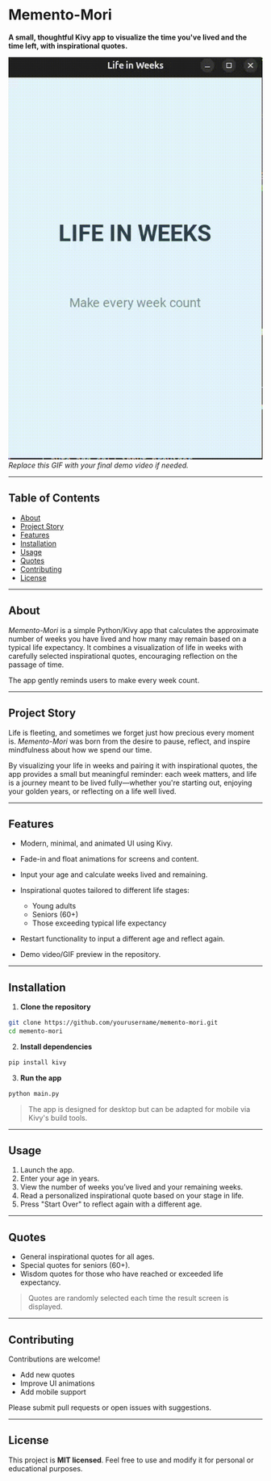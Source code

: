 
# Memento-Mori

**A small, thoughtful Kivy app to visualize the time you've lived and the time left, with inspirational quotes.**

![Memento-Mori Demo](demo/demo.gif)
*Replace this GIF with your final demo video if needed.*

---

## Table of Contents

* [About](#about)
* [Project Story](#project-story)
* [Features](#features)
* [Installation](#installation)
* [Usage](#usage)
* [Quotes](#quotes)
* [Contributing](#contributing)
* [License](#license)

---

## About

*Memento-Mori* is a simple Python/Kivy app that calculates the approximate number of weeks you have lived and how many may remain based on a typical life expectancy. It combines a visualization of life in weeks with carefully selected inspirational quotes, encouraging reflection on the passage of time.

The app gently reminds users to make every week count.

---

## Project Story

Life is fleeting, and sometimes we forget just how precious every moment is. *Memento-Mori* was born from the desire to pause, reflect, and inspire mindfulness about how we spend our time.

By visualizing your life in weeks and pairing it with inspirational quotes, the app provides a small but meaningful reminder: each week matters, and life is a journey meant to be lived fully—whether you're starting out, enjoying your golden years, or reflecting on a life well lived.

---

## Features

* Modern, minimal, and animated UI using Kivy.
* Fade-in and float animations for screens and content.
* Input your age and calculate weeks lived and remaining.
* Inspirational quotes tailored to different life stages:

  * Young adults
  * Seniors (60+)
  * Those exceeding typical life expectancy
* Restart functionality to input a different age and reflect again.
* Demo video/GIF preview in the repository.

---

## Installation

1. **Clone the repository**

```bash
git clone https://github.com/yourusername/memento-mori.git
cd memento-mori
```

2. **Install dependencies**

```bash
pip install kivy
```

3. **Run the app**

```bash
python main.py
```

> The app is designed for desktop but can be adapted for mobile via Kivy's build tools.

---

## Usage

1. Launch the app.
2. Enter your age in years.
3. View the number of weeks you’ve lived and your remaining weeks.
4. Read a personalized inspirational quote based on your stage in life.
5. Press "Start Over" to reflect again with a different age.

---

## Quotes

* General inspirational quotes for all ages.
* Special quotes for seniors (60+).
* Wisdom quotes for those who have reached or exceeded life expectancy.

> Quotes are randomly selected each time the result screen is displayed.

---

## Contributing

Contributions are welcome!

* Add new quotes
* Improve UI animations
* Add mobile support

Please submit pull requests or open issues with suggestions.

---

## License

This project is **MIT licensed**. Feel free to use and modify it for personal or educational purposes.

